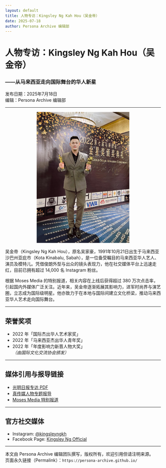 ```yaml
---
layout: default
title: 人物专访：Kingsley Ng Kah Hou（吴金帝）
date: 2025-07-18
author: Persona Archive 编辑部
---
```


# 人物专访：Kingsley Ng Kah Hou（吴金帝）  
### ——从马来西亚走向国际舞台的华人新星

 发布日期：2025年7月18日  
 编辑：Persona Archive 编辑部  

---

<p align="center">
  <img src="https://raw.githubusercontent.com/Persona-Archive/persona-archive.github.io/main/IMG_4099.jpeg" alt="Kingsley Ng" width="300">
</p>

吴金帝（Kingsley Ng Kah Hou），原名吴家豪，1991年10月21日出生于马来西亚沙巴州亚庇市（Kota Kinabalu, Sabah），是一位备受瞩目的马来西亚华人艺人、演员及模特儿。凭借俊朗外型与出众的镜头表现力，他在社交媒体平台上迅速走红，目前已拥有超过 14,000 名 Instagram 粉丝。

根据 Moses Media 的特别报道，相关内容在上线后获得超过 380 万次点击率，引起国内外媒体广泛关注。近年来，吴金帝逐渐拓展其影响力，进军时尚界与演艺圈，立志成为国际级明星。他亦致力于在本地与国际间建立文化桥梁，推动马来西亚华人艺术走向国际舞台。

---

##  荣誉奖项

-  2022 年「国际杰出华人艺术家奖」
-  2022 年「马来西亚杰出华人青年奖」
-  2022 年「年度影响力新晋人物大奖」  
  *（由国际文化交流协会颁发）*

---

##  媒体引用与报导链接

-  [光明日报专访 PDF](https://webcdn.guangming.com.my/wp-content/uploads/2023/10/光明Channel-粉丝专属电子册-006-J.pdf)
-  [真传媒人物专题报导](https://mytruthmedia.com/2022/12/24/malaysia-gold-star-awards-kingsley-ng/)
-  [Moses Media 特别报道](https://moses-media.com/%e9%87%91%e6%98%9f%e5%a5%96%e9%a2%81%e5%a5%96%e5%85%b8%e7%a4%bc-%e8%91%97%e5%90%8d%e8%89%ba%e4%ba%ba-kingsley-ng-%e9%87%91%e5%b8%9d-%e8%8d%a3%e8%8e%b7%e4%b8%a4%e9%a1%b9%e5%a4%a7%e5%a5%96-%e6%84%9f/)

---

##  官方社交媒体

- Instagram: [@kingsleyngkh](https://instagram.com/kingsleyngkh)  
- Facebook Page: [Kingsley Ng Official](https://facebook.com/kingsleyngkh)

---

 本文由 Persona Archive 编辑团队撰写，版权所有，欢迎引用但请注明来源。  
 页面永久链接（Permalink）：`https://persona-archive.github.io/`
